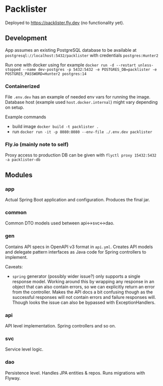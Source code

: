# Packlister

Deployed to https://packlister.fly.dev (no functionality yet).

## Development

App assumes an existing PostgreSQL database to be available at `postgresql://localhost:5432/packlister` with credentials `postgres:Hunter2`

Run one with docker using for example `docker run -d --restart unless-stopped --name dev-postgres -p 5432:5432 -e POSTGRES_DB=packlister -e POSTGRES_PASSWORD=Hunter2 postgres:14`

### Containerized

File `.env.dev` has an example of needed env vars for running the image. Database host (example used `host.docker.internal`) might vary depending on setup.

Example commands
* build image `docker build -t packlister .`
* run `docker run -it -p 8080:8080 --env-file ./.env.dev packlister`

### Fly.io (mainly note to self)

Proxy access to production DB can be given with `flyctl proxy 15432:5432 -a packlister-db`

## Modules

### app

Actual Spring Boot application and configuration. Produces the final jar.

### common

Common DTO models used between api<->svc<->dao.

### gen

Contains API specs in OpenAPI v3 format in `api.yml`. Creates API models and delegate pattern interfaces as Java code for Spring controllers to implement.

Caveats:
* `spring` generator (possibly wider issue?) only supports a single response model. Working around this by wrapping any response in an object that can also contain errors, so we can explicitly return an error from the controller. Makes the API docs a bit confusing though as the successful responses will not contain errors and failure responses will. Though looks the issue can also be bypassed with ExceptionHandlers.

### api

API level implementation. Spring controllers and so on.

### svc

Service level logic.

### dao

Persistence level. Handles JPA entities & repos. Runs migrations with Flyway.
